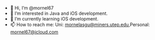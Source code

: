 - 👋 Hi, I’m @mornel67
- 👀 I’m interested in Java and iOS development.
- 🌱 I’m currently learning iOS development.
- 📫 How to reach me: Uni: mornelasgu@miners.utep.edu,Personal: mornel67@icloud.com

<!---
mornel67/mornel67 is a ✨ special ✨ repository because its `README.md` (this file) appears on your GitHub profile.
You can click the Preview link to take a look at your changes.
--->
